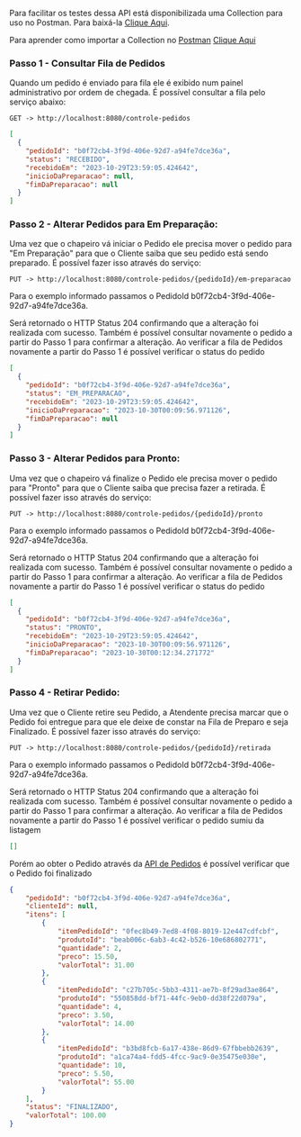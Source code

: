 Para facilitar os testes dessa API está disponibilizada uma Collection para uso no Postman.
Para baixá-la [Clique Aqui](https://raw.githubusercontent.com/ismaelgcosta/is-my-burguer/main/is-my-burguer%20-%20Gerenciamento%20de%20Pedidos.postman_collection.json).

Para aprender como importar a Collection no [Postman](https://www.postman.com/) [Clique Aqui](https://apidog.com/blog/how-to-import-export-postman-collection-data/)

### Passo 1 - Consultar Fila de Pedidos

Quando um pedido é enviado para fila ele é exibido num painel administrativo por ordem de chegada.
É possível consultar a fila pelo serviço abaixo:

`GET -> http://localhost:8080/controle-pedidos `

```json
[
  {
    "pedidoId": "b0f72cb4-3f9d-406e-92d7-a94fe7dce36a",
    "status": "RECEBIDO",
    "recebidoEm": "2023-10-29T23:59:05.424642",
    "inicioDaPreparacao": null,
    "fimDaPreparacao": null
  }
]
```

### Passo 2 - Alterar Pedidos para Em Preparação:

Uma vez que o chapeiro vá iniciar o Pedido ele precisa mover o pedido para
"Em Preparação" para que o Cliente saiba que seu pedido está sendo preparado.
É possível fazer isso através do serviço:

`PUT -> http://localhost:8080/controle-pedidos/{pedidoId}/em-preparacao `

Para o exemplo informado passamos o PedidoId b0f72cb4-3f9d-406e-92d7-a94fe7dce36a.

Será retornado o HTTP Status 204 confirmando que a alteração foi realizada com sucesso. Também é possível consultar novamente o pedido a partir do Passo 1 para confirmar a alteração.
Ao verificar a fila de Pedidos novamente a partir do Passo 1 é possível verificar o status do pedido

```json
[
  {
    "pedidoId": "b0f72cb4-3f9d-406e-92d7-a94fe7dce36a",
    "status": "EM_PREPARACAO",
    "recebidoEm": "2023-10-29T23:59:05.424642",
    "inicioDaPreparacao": "2023-10-30T00:09:56.971126",
    "fimDaPreparacao": null
  }
]
```

### Passo 3 - Alterar Pedidos para Pronto:

Uma vez que o chapeiro vá finalize o Pedido ele precisa mover o pedido para
"Pronto" para que o Cliente saiba que precisa fazer a retirada.
É possível fazer isso através do serviço:

`PUT -> http://localhost:8080/controle-pedidos/{pedidoId}/pronto `

Para o exemplo informado passamos o PedidoId b0f72cb4-3f9d-406e-92d7-a94fe7dce36a.

Será retornado o HTTP Status 204 confirmando que a alteração foi realizada com sucesso. Também é possível consultar novamente o pedido a partir do Passo 1 para confirmar a alteração.
Ao verificar a fila de Pedidos novamente a partir do Passo 1 é possível verificar o status do pedido

```json
[
  {
    "pedidoId": "b0f72cb4-3f9d-406e-92d7-a94fe7dce36a",
    "status": "PRONTO",
    "recebidoEm": "2023-10-29T23:59:05.424642",
    "inicioDaPreparacao": "2023-10-30T00:09:56.971126",
    "fimDaPreparacao": "2023-10-30T00:12:34.271772"
  }
]
```

### Passo 4 - Retirar Pedido:

Uma vez que o Cliente retire seu Pedido, a Atendente precisa marcar que o Pedido foi entregue para
que ele deixe de constar na Fila de Preparo e seja Finalizado.
É possível fazer isso através do serviço:

`PUT -> http://localhost:8080/controle-pedidos/{pedidoId}/retirada `

Para o exemplo informado passamos o PedidoId b0f72cb4-3f9d-406e-92d7-a94fe7dce36a.

Será retornado o HTTP Status 204 confirmando que a alteração foi realizada com sucesso. Também é possível consultar novamente o pedido a partir do Passo 1 para confirmar a alteração.
Ao verificar a fila de Pedidos novamente a partir do Passo 1 é possível verificar o pedido sumiu da listagem

```json
[]
```
Porém ao obter o Pedido através da [API de Pedidos](https://github.com/ismaelgcosta/is-my-burguer/wiki/API-de-Pedidos) é possível verificar
que o Pedido foi finalizado

``` json
{
    "pedidoId": "b0f72cb4-3f9d-406e-92d7-a94fe7dce36a",
    "clienteId": null,
    "itens": [
        {
            "itemPedidoId": "0fec8b49-7ed8-4f08-8019-12e447cdfcbf",
            "produtoId": "beab006c-6ab3-4c42-b526-10e686802771",
            "quantidade": 2,
            "preco": 15.50,
            "valorTotal": 31.00
        },
        {
            "itemPedidoId": "c27b705c-5bb3-4311-ae7b-8f29ad3ae864",
            "produtoId": "550858dd-bf71-44fc-9eb0-dd38f22d079a",
            "quantidade": 4,
            "preco": 3.50,
            "valorTotal": 14.00
        },
        {
            "itemPedidoId": "b3bd8fcb-6a17-438e-86d9-67fbbebb2639",
            "produtoId": "a1ca74a4-fdd5-4fcc-9ac9-0e35475e030e",
            "quantidade": 10,
            "preco": 5.50,
            "valorTotal": 55.00
        }
    ],
    "status": "FINALIZADO",
    "valorTotal": 100.00
}

```
